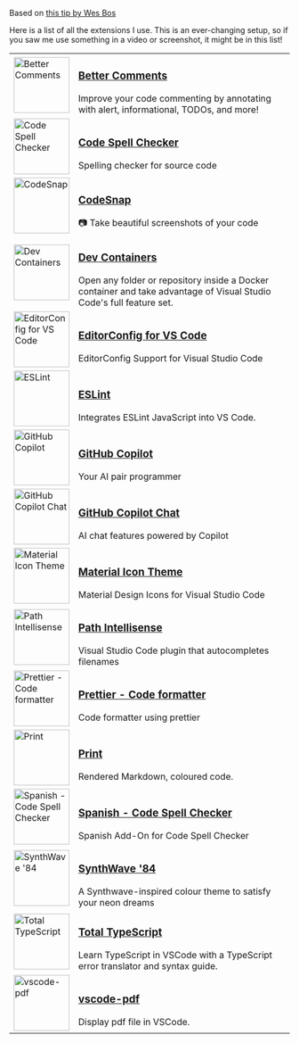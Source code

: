 Based on [this tip by Wes Bos](https://github.com/wesbos/dotfiles/blob/master/get-extensions.js)

Here is a list of all the extensions I use. This is an ever-changing setup, so if you saw me use something in a video or screenshot, it might be in this list!

|                                                                                                                                                                                                                                                                                                                                                     |                                                                                                                                                                                                                                                  |
| --------------------------------------------------------------------------------------------------------------------------------------------------------------------------------------------------------------------------------------------------------------------------------------------------------------------------------------------------- | ------------------------------------------------------------------------------------------------------------------------------------------------------------------------------------------------------------------------------------------------ |
| <a href="https://marketplace.visualstudio.com/items?itemName=aaron-bond.better-comments"><img width="100" src="https://aaron-bond.gallerycdn.vsassets.io/extensions/aaron-bond/better-comments/3.0.2/1659144495902/Microsoft.VisualStudio.Services.Icons.Default" alt="Better Comments">                                                            | <h3><a href="https://marketplace.visualstudio.com/items?itemName=aaron-bond.better-comments">Better Comments</a></h3>Improve your code commenting by annotating with alert, informational, TODOs, and more!                                      |
| <a href="https://marketplace.visualstudio.com/items?itemName=streetsidesoftware.code-spell-checker"><img width="100" src="https://streetsidesoftware.gallerycdn.vsassets.io/extensions/streetsidesoftware/code-spell-checker/3.0.1/1694424431035/Microsoft.VisualStudio.Services.Icons.Default" alt="Code Spell Checker">                           | <h3><a href="https://marketplace.visualstudio.com/items?itemName=streetsidesoftware.code-spell-checker">Code Spell Checker</a></h3>Spelling checker for source code                                                                              |
| <a href="https://marketplace.visualstudio.com/items?itemName=adpyke.codesnap"><img width="100" src="https://adpyke.gallerycdn.vsassets.io/extensions/adpyke/codesnap/1.3.4/1625238962906/Microsoft.VisualStudio.Services.Icons.Default" alt="CodeSnap">                                                                                             | <h3><a href="https://marketplace.visualstudio.com/items?itemName=adpyke.codesnap">CodeSnap</a></h3>📷 Take beautiful screenshots of your code                                                                                                    |
| <a href="https://marketplace.visualstudio.com/items?itemName=ms-vscode-remote.remote-containers"><img width="100" src="https://ms-vscode-remote.gallerycdn.vsassets.io/extensions/ms-vscode-remote/remote-containers/0.327.0/1701984156768/Microsoft.VisualStudio.Services.Icons.Default" alt="Dev Containers">                                     | <h3><a href="https://marketplace.visualstudio.com/items?itemName=ms-vscode-remote.remote-containers">Dev Containers</a></h3>Open any folder or repository inside a Docker container and take advantage of Visual Studio Code's full feature set. |
| <a href="https://marketplace.visualstudio.com/items?itemName=editorconfig.editorconfig"><img width="100" src="https://editorconfig.gallerycdn.vsassets.io/extensions/editorconfig/editorconfig/0.16.4/1607315835386/Microsoft.VisualStudio.Services.Icons.Default" alt="EditorConfig for VS Code">                                                  | <h3><a href="https://marketplace.visualstudio.com/items?itemName=editorconfig.editorconfig">EditorConfig for VS Code</a></h3>EditorConfig Support for Visual Studio Code                                                                         |
| <a href="https://marketplace.visualstudio.com/items?itemName=dbaeumer.vscode-eslint"><img width="100" src="https://dbaeumer.gallerycdn.vsassets.io/extensions/dbaeumer/vscode-eslint/2.4.2/1687441427519/Microsoft.VisualStudio.Services.Icons.Default" alt="ESLint">                                                                               | <h3><a href="https://marketplace.visualstudio.com/items?itemName=dbaeumer.vscode-eslint">ESLint</a></h3>Integrates ESLint JavaScript into VS Code.                                                                                               |
| <a href="https://marketplace.visualstudio.com/items?itemName=github.copilot"><img width="100" src="https://github.gallerycdn.vsassets.io/extensions/github/copilot/1.144.0/1704301082471/Microsoft.VisualStudio.Services.Icons.Default" alt="GitHub Copilot">                                                                                       | <h3><a href="https://marketplace.visualstudio.com/items?itemName=github.copilot">GitHub Copilot</a></h3>Your AI pair programmer                                                                                                                  |
| <a href="https://marketplace.visualstudio.com/items?itemName=github.copilot-chat"><img width="100" src="https://github.gallerycdn.vsassets.io/extensions/github/copilot-chat/0.11.1/1702486182669/Microsoft.VisualStudio.Services.Icons.Default" alt="GitHub Copilot Chat">                                                                         | <h3><a href="https://marketplace.visualstudio.com/items?itemName=github.copilot-chat">GitHub Copilot Chat</a></h3>AI chat features powered by Copilot                                                                                            |
| <a href="https://marketplace.visualstudio.com/items?itemName=pkief.material-icon-theme"><img width="100" src="https://pkief.gallerycdn.vsassets.io/extensions/pkief/material-icon-theme/4.32.0/1700479629849/Microsoft.VisualStudio.Services.Icons.Default" alt="Material Icon Theme">                                                              | <h3><a href="https://marketplace.visualstudio.com/items?itemName=pkief.material-icon-theme">Material Icon Theme</a></h3>Material Design Icons for Visual Studio Code                                                                             |
| <a href="https://marketplace.visualstudio.com/items?itemName=christian-kohler.path-intellisense"><img width="100" src="https://christian-kohler.gallerycdn.vsassets.io/extensions/christian-kohler/path-intellisense/2.8.5/1696705231022/Microsoft.VisualStudio.Services.Icons.Default" alt="Path Intellisense">                                    | <h3><a href="https://marketplace.visualstudio.com/items?itemName=christian-kohler.path-intellisense">Path Intellisense</a></h3>Visual Studio Code plugin that autocompletes filenames                                                            |
| <a href="https://marketplace.visualstudio.com/items?itemName=esbenp.prettier-vscode"><img width="100" src="https://esbenp.gallerycdn.vsassets.io/extensions/esbenp/prettier-vscode/10.1.0/1690819498575/Microsoft.VisualStudio.Services.Icons.Default" alt="Prettier - Code formatter">                                                             | <h3><a href="https://marketplace.visualstudio.com/items?itemName=esbenp.prettier-vscode">Prettier - Code formatter</a></h3>Code formatter using prettier                                                                                         |
| <a href="https://marketplace.visualstudio.com/items?itemName=pdconsec.vscode-print"><img width="100" src="https://pdconsec.gallerycdn.vsassets.io/extensions/pdconsec/vscode-print/0.11.18/1697061495062/Microsoft.VisualStudio.Services.Icons.Default" alt="Print">                                                                                | <h3><a href="https://marketplace.visualstudio.com/items?itemName=pdconsec.vscode-print">Print</a></h3>Rendered Markdown, coloured code.                                                                                                          |
| <a href="https://marketplace.visualstudio.com/items?itemName=streetsidesoftware.code-spell-checker-spanish"><img width="100" src="https://streetsidesoftware.gallerycdn.vsassets.io/extensions/streetsidesoftware/code-spell-checker-spanish/2.3.2/1703946371525/Microsoft.VisualStudio.Services.Icons.Default" alt="Spanish - Code Spell Checker"> | <h3><a href="https://marketplace.visualstudio.com/items?itemName=streetsidesoftware.code-spell-checker-spanish">Spanish - Code Spell Checker</a></h3>Spanish Add-On for Code Spell Checker                                                       |
| <a href="https://marketplace.visualstudio.com/items?itemName=robbowen.synthwave-vscode"><img width="100" src="https://robbowen.gallerycdn.vsassets.io/extensions/robbowen/synthwave-vscode/0.1.15/1670610064896/Microsoft.VisualStudio.Services.Icons.Default" alt="SynthWave '84">                                                                 | <h3><a href="https://marketplace.visualstudio.com/items?itemName=robbowen.synthwave-vscode">SynthWave '84</a></h3>A Synthwave-inspired colour theme to satisfy your neon dreams                                                                  |
| <a href="https://marketplace.visualstudio.com/items?itemName=mattpocock.ts-error-translator"><img width="100" src="https://mattpocock.gallerycdn.vsassets.io/extensions/mattpocock/ts-error-translator/0.10.1/1694612358825/Microsoft.VisualStudio.Services.Icons.Default" alt="Total TypeScript">                                                  | <h3><a href="https://marketplace.visualstudio.com/items?itemName=mattpocock.ts-error-translator">Total TypeScript</a></h3>Learn TypeScript in VSCode with a TypeScript error translator and syntax guide.                                        |
| <a href="https://marketplace.visualstudio.com/items?itemName=tomoki1207.pdf"><img width="100" src="https://tomoki1207.gallerycdn.vsassets.io/extensions/tomoki1207/pdf/1.2.2/1671761410752/Microsoft.VisualStudio.Services.Icons.Default" alt="vscode-pdf">                                                                                         | <h3><a href="https://marketplace.visualstudio.com/items?itemName=tomoki1207.pdf">vscode-pdf</a></h3>Display pdf file in VSCode.                                                                                                                  |
